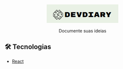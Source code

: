 <!---Logo do Projeto -->

<p align="center" >
<img src="./src/assets/logo.png" alt="Logo do DevDiary"/>
</p>

<!--- Descrição do Projeto-->
<p align="center">Documente suas ideias</p>

<!---logo color: #28ca4b-->

## 🛠 Tecnologias

- [React](https://pt-br.reactjs.org/)
